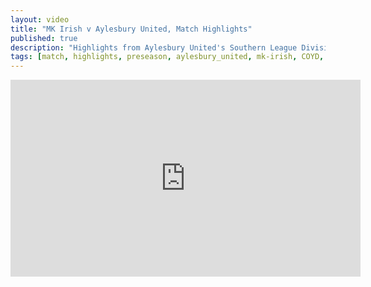 ```yaml
---
layout: video
title: "MK Irish v Aylesbury United, Match Highlights"
published: true
description: "Highlights from Aylesbury United's Southern League Division One Central match away at MK Irish, August 23rd, 2025. Final score 1-4. (WIN FOR THE DUCKS #COYD)"
tags: [match, highlights, preseason, aylesbury_united, mk-irish, COYD, victory]
---
```

<iframe width="560" height="315" src="https://www.youtube.com/embed/19Vw_vZYWAk?si=4Y60XrNDOoiM-VrI" title="YouTube video player" frameborder="0" allow="accelerometer; autoplay; clipboard-write; encrypted-media; gyroscope; picture-in-picture; web-share" referrerpolicy="strict-origin-when-cross-origin" allowfullscreen></iframe>

